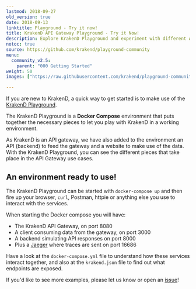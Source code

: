 ```yaml
---
lastmod: 2018-09-27
old_version: true
date: 2018-09-13
linktitle: Playground - Try it now!
title: KrakenD API Gateway Playground - Try it Now!
description: Explore KrakenD Playground and experiment with different API configurations before deploying them
notoc: true
source: https://github.com/krakend/playground-community
menu:
  community_v2.5:
    parent: "000 Getting Started"
weight: 50
images: ["https://raw.githubusercontent.com/krakend/playground-community/master/assets/composer-env.png"]

---
```

If you are new to KrakenD, a quick way to get started is to make use of the [KrakenD Playground](https://github.com/krakend/playground-community).

The KrakenD Playground is a **Docker Compose** environment that puts together the necessary pieces to let you play with KrakenD in a working environment.

As KrakenD is an API gateway, we have also added to the environment an API (backend) to feed the gateway and a website to make use of the data. With the KrakenD Playground, you can see the different pieces that take place in the API Gateway use cases.

## An environment ready to use!
The KrakenD Playground can be started with `docker-compose up` and then fire up your browser, `curl`, Postman, httpie or anything else you use to interact with the services.

When starting the Docker compose you will have:

- The KrakenD API Gateway, on port 8080
- A client consuming data from the gateway, on port 3000
- A backend simulating API responses on port 8000
- Plus a [Jaeger](https://www.jaegertracing.io/) where traces are sent on port 16686

Have a look at the `docker-compose.yml` file to understand how these services interact together, and also at the `krakend.json` file to find out what endpoints are exposed.

If you'd like to see more examples, please let us know or open an [issue](https://github.com/krakend/playground-community/issues)!
